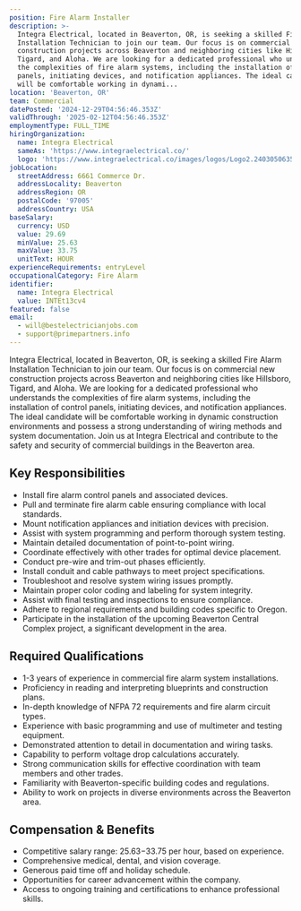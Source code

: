 ```yaml
---
position: Fire Alarm Installer
description: >-
  Integra Electrical, located in Beaverton, OR, is seeking a skilled Fire Alarm
  Installation Technician to join our team. Our focus is on commercial new
  construction projects across Beaverton and neighboring cities like Hillsboro,
  Tigard, and Aloha. We are looking for a dedicated professional who understands
  the complexities of fire alarm systems, including the installation of control
  panels, initiating devices, and notification appliances. The ideal candidate
  will be comfortable working in dynami...
location: 'Beaverton, OR'
team: Commercial
datePosted: '2024-12-29T04:56:46.353Z'
validThrough: '2025-02-12T04:56:46.353Z'
employmentType: FULL_TIME
hiringOrganization:
  name: Integra Electrical
  sameAs: 'https://www.integraelectrical.co/'
  logo: 'https://www.integraelectrical.co/images/logos/Logo2.2403050635216.png'
jobLocation:
  streetAddress: 6661 Commerce Dr.
  addressLocality: Beaverton
  addressRegion: OR
  postalCode: '97005'
  addressCountry: USA
baseSalary:
  currency: USD
  value: 29.69
  minValue: 25.63
  maxValue: 33.75
  unitText: HOUR
experienceRequirements: entryLevel
occupationalCategory: Fire Alarm
identifier:
  name: Integra Electrical
  value: INTEt13cv4
featured: false
email:
  - will@bestelectricianjobs.com
  - support@primepartners.info
---
```




Integra Electrical, located in Beaverton, OR, is seeking a skilled Fire Alarm Installation Technician to join our team. Our focus is on commercial new construction projects across Beaverton and neighboring cities like Hillsboro, Tigard, and Aloha. We are looking for a dedicated professional who understands the complexities of fire alarm systems, including the installation of control panels, initiating devices, and notification appliances. The ideal candidate will be comfortable working in dynamic construction environments and possess a strong understanding of wiring methods and system documentation. Join us at Integra Electrical and contribute to the safety and security of commercial buildings in the Beaverton area.

## Key Responsibilities
- Install fire alarm control panels and associated devices.
- Pull and terminate fire alarm cable ensuring compliance with local standards.
- Mount notification appliances and initiation devices with precision.
- Assist with system programming and perform thorough system testing.
- Maintain detailed documentation of point-to-point wiring.
- Coordinate effectively with other trades for optimal device placement.
- Conduct pre-wire and trim-out phases efficiently.
- Install conduit and cable pathways to meet project specifications.
- Troubleshoot and resolve system wiring issues promptly.
- Maintain proper color coding and labeling for system integrity.
- Assist with final testing and inspections to ensure compliance.
- Adhere to regional requirements and building codes specific to Oregon.
- Participate in the installation of the upcoming Beaverton Central Complex project, a significant development in the area.

## Required Qualifications
- 1-3 years of experience in commercial fire alarm system installations.
- Proficiency in reading and interpreting blueprints and construction plans.
- In-depth knowledge of NFPA 72 requirements and fire alarm circuit types.
- Experience with basic programming and use of multimeter and testing equipment.
- Demonstrated attention to detail in documentation and wiring tasks.
- Capability to perform voltage drop calculations accurately.
- Strong communication skills for effective coordination with team members and other trades.
- Familiarity with Beaverton-specific building codes and regulations.
- Ability to work on projects in diverse environments across the Beaverton area.

## Compensation & Benefits
- Competitive salary range: $25.63-$33.75 per hour, based on experience.
- Comprehensive medical, dental, and vision coverage.
- Generous paid time off and holiday schedule.
- Opportunities for career advancement within the company.
- Access to ongoing training and certifications to enhance professional skills.
